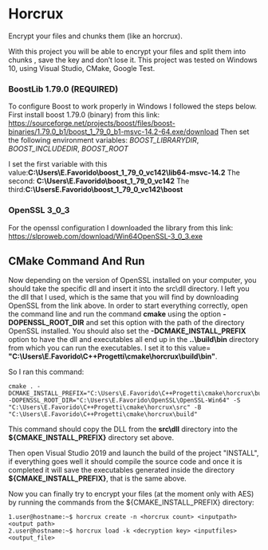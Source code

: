 # Horcrux
Encrypt your files and chunks them (like an horcrux).

With this project you will be able to encrypt your files and split them into chunks , save the key and don’t lose it.
This project was tested on Windows 10, using Visual Studio, CMake, Google Test.

### BoostLib 1.79.0 (REQUIRED)
To configure Boost to work properly in Windows I followed the steps below.
First install boost 1.79.0 (binary) from this link:
https://sourceforge.net/projects/boost/files/boost-binaries/1.79.0_b1/boost_1_79_0_b1-msvc-14.2-64.exe/download
Then set the following environment variables:
*BOOST_LIBRARYDIR*,
*BOOST_INCLUDEDIR*,
*BOOST_ROOT*

I set the first variable with this value:**C:\Users\E.Favorido\boost_1_79_0_vc142\lib64-msvc-14.2**
The second: **C:\Users\E.Favorido\boost_1_79_0_vc142**
The third:**C:\UsersE.Favorido\boost_1_79_0_vc142\boost**

### OpenSSL 3_0_3
For the openssl configuration I downloaded the library from this link:
https://slproweb.com/download/Win64OpenSSL-3_0_3.exe

## CMake Command And Run
Now depending on the version of OpenSSL installed on your computer, you should take the specific dll and insert it into the src\dll directory.
I left you the dll that I used, which is the same that you will find by downloading OpenSSL from the link above.
In order to start everything correctly, open the command line and run the command **cmake** using the option **-DOPENSSL_ROOT_DIR** and set this option with the path of the directory OpenSSL installed.
You should also set the **-DCMAKE_INSTALL_PREFIX** option to have the dll and executables all end up in the **..\build\bin** directory from which you can run the executables. I set it to this value= **"C:\Users\E.Favorido\C++Progetti\cmake\horcrux\build\bin"**.

So I ran this command:

```
cmake . -DCMAKE_INSTALL_PREFIX="C:\Users\E.Favorido\C++Progetti\cmake\horcrux\build\bin"  -DOPENSSL_ROOT_DIR="C:\Users\E.Favorido\OpenSSL\OpenSSL-Win64" -S "C:\Users\E.Favorido\C++Progetti\cmake\horcrux\src" -B "C:\Users\E.Favorido\C++Progetti\cmake\horcrux\build"

```

This command should copy the DLL from the **src\dll** directory into the **${CMAKE_INSTALL_PREFIX}** directory set above.

Then open Visual Studio 2019 and launch the build of the project "INSTALL", if everything goes well it should compile the source code and once it is completed it will save the executables generated inside the directory **${CMAKE_INSTALL_PREFIX}**, that is the same above.

Now you can finally try to encrypt your files (at the moment only with AES) by running the commands from the ${CMAKE_INSTALL_PREFIX} directory:
```
1.user@hostname:~$ horcrux create -n <horcrux count> <inputpath> <output path>
2.user@hostname:~$ horcrux load -k <decryption key> <inputfiles> <output_file>
```



